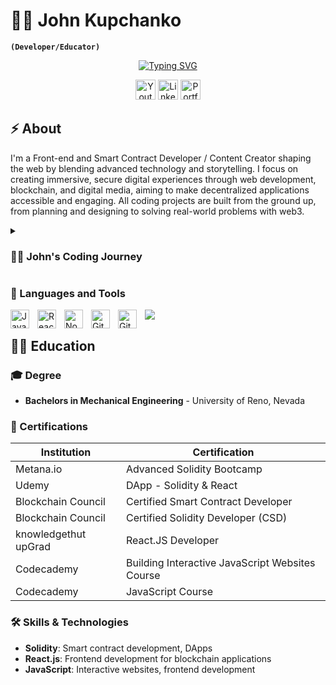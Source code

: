 # 🏄‍♂️ John Kupchanko
**`(Developer/Educator)`**

<p align="center">
  <a href="https://git.io/typing-svg"><img src="https://readme-typing-svg.demolab.com?font=Fira+Code&pause=1000&color=F75C7E&random=false&width=435&lines=Front+End+Developer;Smart+Contract+Developer;Technical+Educator" alt="Typing SVG" /></a>
</p>

<p align="center">
  <a href="https://www.youtube.com/@BlockchainBuilders"><img width="32px" alt="Youtube" title="Youtube" src="https://i.imgur.com/qiXu7b2.png"/></a>
  <a href="https://www.linkedin.com/in/john-kupchanko/"><img width="32px" alt="LinkedIn" title="LinkedIn" src="https://i.imgur.com/yRpa1dQ.png"/></a>
  <a href="https://jkupchanko.github.io/Portfolio"><img width="32px" alt="Portfolio" title="Portfolio" src="https://www.cleanpng.com/png-computer-icons-web-browser-1535230/"/></a>
<p/>

## ⚡ About
<p>I'm a Front-end and Smart Contract Developer / Content Creator shaping the web by blending advanced technology and storytelling. I focus on creating immersive, secure digital experiences through web development, blockchain, and digital media, aiming to make decentralized applications accessible and engaging. All coding projects are built from the ground up, from planning and designing to solving real-world problems with web3.</p>

<details>
<summary><h3>👨‍💻 John's Coding Journey</h3></summary>
<p>

My journey into the coding world began in early 2022, driven by a desire to make a tangible impact. Initially, my engagement with the blockchain space was through TA trading Ethereum, where I was captivated by the nascent yet promising potential of cryptocurrencies. My fascination wasn't just with trading; I was intrigued by the underlying technology and its transformative power.

Eager to contribute more profoundly, I ventured into the development side of blockchain by diving into Solidity through online tutorials. My enthusiasm quickly escalated, leading me to enroll in the Metana.io Solidity Bootcamp. This intense 16-week program was a turning point for me. My dedication and passion for the subject matter allowed me to complete the bootcamp in just 8 weeks, making me the fastest participant to do so.

But I didn't stop there. Recognizing the importance of bringing my blockchain ideas to life, I expanded my skill set to include front-end development. I took several bootcamps, including programs from UpGrad, to master the art of building interactive and user-friendly web applications. This knowledge enabled me to develop both Web3 and Web2 projects, bridging smart contracts with accessible interfaces.

This journey has been more than just acquiring technical skills; it's been about pursuing a vision where blockchain technology plays a pivotal role in our future. As I continue to explore and innovate, I am as committed as ever to contributing to this exciting field.

</p>
</details>

### 🧰 Languages and Tools

<img align="left" alt="JavaScript" width="30px" style="padding-right:10px;" src="https://cdn.jsdelivr.net/gh/devicons/devicon/icons/javascript/javascript-plain.svg" />
<img align="left" alt="React" width="30px" style="padding-right:10px;" src="https://cdn.jsdelivr.net/gh/devicons/devicon/icons/react/react-original.svg" />
<img align="left" alt="NodeJS" width="30px" style="padding-right:10px;" src="https://cdn.jsdelivr.net/gh/devicons/devicon/icons/nodejs/nodejs-original.svg" />
<img align="left" alt="GitHub" width="30px" style="padding-right:10px;" src="https://cdn.jsdelivr.net/gh/devicons/devicon/icons/github/github-original.svg" />
<img align="left" alt="GitHub" width="30px" style="padding-right:10px;" src="https://cdn.jsdelivr.net/gh/devicons/devicon/icons/solidity/solidity-original.svg" />

[<img src="https://custom-icon-badges.demolab.com/badge/-Subscribe%20For%20More-red?style=for-the-badge&logo=video&logoColor=white"/>](https://www.youtube.com/@BlockchainBuilders/)

## 👨‍🎓 Education

### 🎓 Degree
- **Bachelors in Mechanical Engineering** - University of Reno, Nevada

### 📜 Certifications
| Institution               | Certification                          |
|---------------------------|----------------------------------------|
| Metana.io                 | Advanced Solidity Bootcamp             |
| Udemy                     | DApp - Solidity & React                |
| Blockchain Council        | Certified Smart Contract Developer     |
| Blockchain Council        | Certified Solidity Developer (CSD)     |
| knowledgethut upGrad      | React.JS Developer                     |
| Codecademy                | Building Interactive JavaScript Websites Course |
| Codecademy                | JavaScript Course                      |

### 🛠 Skills & Technologies
- **Solidity**: Smart contract development, DApps
- **React.js**: Frontend development for blockchain applications
- **JavaScript**: Interactive websites, frontend development

[website]: https://jkupchanko.github.io/Portfolio
[youtube]: https://www.youtube.com/@BlockchainBuilders/

